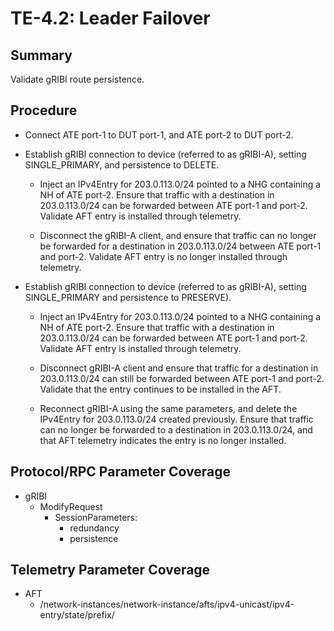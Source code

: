 # TE-4.2: Leader Failover

## Summary

Validate gRIBI route persistence.

## Procedure

*   Connect ATE port-1 to DUT port-1, and ATE port-2 to DUT port-2.

*   Establish gRIBI connection to device (referred to as gRIBI-A), setting SINGLE_PRIMARY, and persistence to DELETE.

    *   Inject an IPv4Entry for 203.0.113.0/24 pointed to a NHG containing a NH of ATE port-2. Ensure that traffic with a destination in 203.0.113.0/24 can be forwarded between ATE port-1 and port-2. Validate AFT entry is installed through telemetry.
    
    *   Disconnect the gRIBI-A client, and ensure that traffic can no longer be forwarded for a destination in 203.0.113.0/24 between ATE port-1 and port-2. Validate AFT entry is no longer installed through telemetry.
    
*   Establish gRIBI connection to device (referred to as gRIBI-A), setting SINGLE_PRIMARY and persistence to PRESERVE).

    *   Inject an IPv4Entry for 203.0.113.0/24 pointed to a NHG containing a NH of ATE port-2. Ensure that traffic with a destination in 203.0.113.0/24 can be forwarded between ATE port-1 and port-2. Validate AFT entry is installed through telemetry.
    
    *   Disconnect gRIBI-A client and ensure that traffic for a destination in 203.0.113.0/24 can still be forwarded between ATE port-1 and port-2. Validate that the entry continues to be installed in the AFT.
    
    *   Reconnect gRIBI-A using the same parameters, and delete the IPv4Entry for 203.0.113.0/24 created previously. Ensure that traffic can no longer be forwarded to a destination in 203.0.113.0/24, and that AFT telemetry indicates the entry is no longer installed.

## Protocol/RPC Parameter Coverage

*   gRIBI
    *   ModifyRequest
        *   SessionParameters:
            *   redundancy
            *   persistence


## Telemetry Parameter Coverage

*   AFT
    *   /network-instances/network-instance/afts/ipv4-unicast/ipv4-entry/state/prefix/
